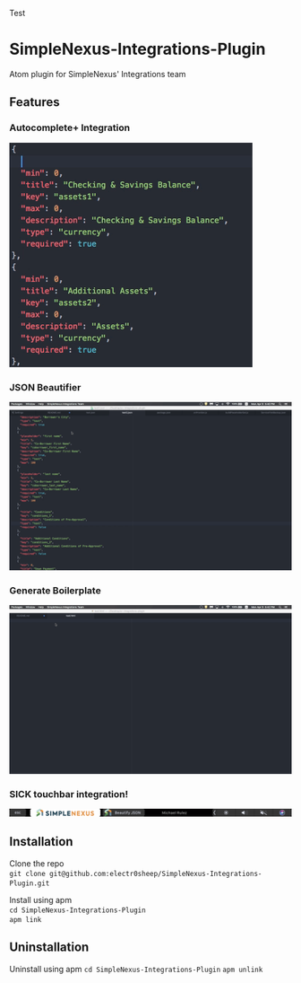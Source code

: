 Test
# SimpleNexus-Integrations-Plugin
Atom plugin for SimpleNexus' Integrations team

## Features
### Autocomplete+ Integration
![Autocomplete Gif](./resources/SimpleNexus-Integrations-Plugin-autocomplete.gif)

### JSON Beautifier
![JSON Beautifier Gif](./resources/SimpleNexus-Integrations-Plugin-beautify.gif)

### Generate Boilerplate
![Boilerplate Gif](./resources/SimpleNexus-Integrations-Plugin-boilerplate.gif)

### SICK touchbar integration!
![Touchbar PNG](./resources/SimpleNexus-Integrations-Plugin-touchbar.png)

## Installation
Clone the repo  
`git clone git@github.com:electr0sheep/SimpleNexus-Integrations-Plugin.git`

Install using apm  
`cd SimpleNexus-Integrations-Plugin`  
`apm link`

## Uninstallation
Uninstall using apm
`cd SimpleNexus-Integrations-Plugin`
`apm unlink`
